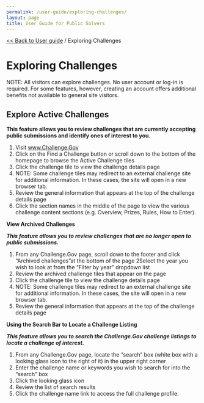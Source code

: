 ```yaml
---
permalink: /user-guide/exploring-challenges/
layout: page
title: User Guide for Public Solvers
---
```

<a href="{{ site.baseurl }}/user-guide/"> << Back to User guide</a> / Exploring Challenges

# Exploring Challenges

NOTE: All visitors can explore challenges. No user account or log-in is required. For some features, however, creating an account offers additional benefits not available to general site visitors.

## Explore Active Challenges

**This feature allows you to review challenges that are currently accepting public submissions and identify ones of interest to you.**

1. Visit www.Challenge.Gov
2. Click on the Find a Challenge button or scroll down to the bottom of the homepage to browse the Active Challenge tiles</li>
3. Click the challenge tile to view the challenge details page</li>
1. NOTE:  Some challenge tiles may redirect to an external challenge site for additional information.  In these cases, the site will open in a new browser tab.
4. Review the general information that appears at the top of the challenge details page
5. Click the section names in the middle of the page to view the various challenge content sections (e.g. Overview, Prizes, Rules, How to Enter).

**View Archived Challenges**

***This feature allows you to review challenges that are no longer open to public submissions.***

1. From any Challenge.Gov page, scroll down to the footer and click “Archived challenges”at the bottom of the page
2Select the year you wish to look at from the “Filter by year” dropdown list
3. Review the archived challenge tiles that appear on the page
4. Click the challenge tile to view the challenge details page
2. NOTE:  Some challenge tiles may redirect to an external challenge site for additional information.  In these cases, the site will open in a new browser tab.
5. Review the general information that appears at the top of the challenge details page


**Using the Search Bar to Locate a Challenge Listing**

***This feature allows you to search the Challenge.Gov challenge listings to locate a challenge of interest.***

1. From any Challenge.Gov page, locate the “search” box (white box with a looking glass icon to the right of it) in the upper right corner
2. Enter the challenge name or keywords you wish to search for into the “search” box
3. Click the looking glass icon
4. Review the list of search results
5. Click the challenge name link to access the full challenge profile.
